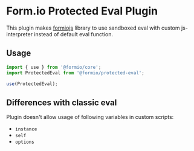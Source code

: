 # Form.io Protected Eval Plugin

This plugin makes [formiojs](https://github.com/formio/formio.js) library to use sandboxed eval with custom js-interpreter instead of default eval function.

## Usage

```javascript
import { use } from '@formio/core';
import ProtectedEval from '@formio/protected-eval';

use(ProtectedEval);
```

## Differences with classic eval

Plugin doesn't allow usage of following variables in custom scripts:

- `instance`
- `self`
- `options`
